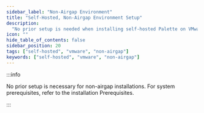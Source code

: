 ```yaml
---
sidebar_label: "Non-Airgap Environment"
title: "Self-Hosted, Non-Airgap Environment Setup"
description:
  "No prior setup is needed when installing self-hosted Palette on VMware vSphere with internet connectivity."
icon: ""
hide_table_of_contents: false
sidebar_position: 20
tags: ["self-hosted", "vmware", "non-airgap"]
keywords: ["self-hosted", "vmware", "non-airgap"]
---
```


:::info

No prior setup is necessary for non-airgap installations. For system prerequisites, refer to the installation
Prerequisites.

:::
